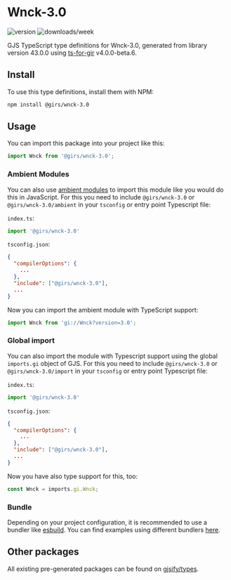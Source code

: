 
# Wnck-3.0

![version](https://img.shields.io/npm/v/@girs/wnck-3.0)
![downloads/week](https://img.shields.io/npm/dw/@girs/wnck-3.0)


GJS TypeScript type definitions for Wnck-3.0, generated from library version 43.0.0 using [ts-for-gir](https://github.com/gjsify/ts-for-gir) v4.0.0-beta.6.


## Install

To use this type definitions, install them with NPM:
```bash
npm install @girs/wnck-3.0
```

## Usage

You can import this package into your project like this:
```ts
import Wnck from '@girs/wnck-3.0';
```

### Ambient Modules

You can also use [ambient modules](https://github.com/gjsify/ts-for-gir/tree/main/packages/cli#ambient-modules) to import this module like you would do this in JavaScript.
For this you need to include `@girs/wnck-3.0` or `@girs/wnck-3.0/ambient` in your `tsconfig` or entry point Typescript file:

`index.ts`:
```ts
import '@girs/wnck-3.0'
```

`tsconfig.json`:
```json
{
  "compilerOptions": {
    ...
  },
  "include": ["@girs/wnck-3.0"],
  ...
}
```

Now you can import the ambient module with TypeScript support: 

```ts
import Wnck from 'gi://Wnck?version=3.0';
```

### Global import

You can also import the module with Typescript support using the global `imports.gi` object of GJS.
For this you need to include `@girs/wnck-3.0` or `@girs/wnck-3.0/import` in your `tsconfig` or entry point Typescript file:

`index.ts`:
```ts
import '@girs/wnck-3.0'
```

`tsconfig.json`:
```json
{
  "compilerOptions": {
    ...
  },
  "include": ["@girs/wnck-3.0"],
  ...
}
```

Now you have also type support for this, too:

```ts
const Wnck = imports.gi.Wnck;
```

### Bundle

Depending on your project configuration, it is recommended to use a bundler like [esbuild](https://esbuild.github.io/). You can find examples using different bundlers [here](https://github.com/gjsify/ts-for-gir/tree/main/examples).

## Other packages

All existing pre-generated packages can be found on [gjsify/types](https://github.com/gjsify/types).

